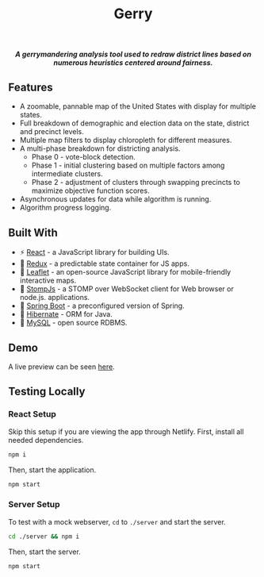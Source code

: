 <h1 align=center>Gerry</h1>
<br>
<h5 align=center>A gerrymandering analysis tool used to redraw district lines based on numerous heuristics centered around fairness.</h5>

## Features

* A zoomable, pannable map of the United States with display for multiple states.
* Full breakdown of demographic and election data on the state, district and precinct levels.
* Multiple map filters to display chloropleth for different measures.
* A multi-phase breakdown for districting analysis.
  * Phase 0 - vote-block detection.
  * Phase 1 - initial clustering based on multiple factors among intermediate clusters.
  * Phase 2 - adjustment of clusters through swapping precincts to maximize objective function scores.
* Asynchronous updates for data while algorithm is running.
* Algorithm progress logging.

## Built With
* :zap: [React](https://reactjs.org/) - a JavaScript library for building UIs.
* :department_store: [Redux](https://redux.js.org/) - a predictable state container for JS apps.
* :leaves: [Leaflet](https://leafletjs.com/) - an open-source JavaScript library for mobile-friendly interactive maps.
* :stars: [StompJs](https://github.com/stomp-js/stompjs) - a STOMP over WebSocket client for Web browser or node.js. applications.
* :deciduous_tree: [Spring Boot](https://spring.io/projects/spring-boot) - a preconfigured version of Spring.
* :bear: [Hibernate](http://hibernate.org/) - ORM for Java.
* :whale: [MySQL](https://www.mysql.com/) - open source RDBMS.

## Demo

A live preview can be seen [here](https://gerryapp.netlify.com/).

## Testing Locally

### React Setup

Skip this setup if you are viewing the app through Netlify.
First, install all needed dependencies.

```sh
npm i
```

Then, start the application.

```sh
npm start
```

### Server Setup

To test with a mock webserver, `cd` to `./server` and start the server.

```sh
cd ./server && npm i
```

Then, start the server.

```sh
npm start
```
